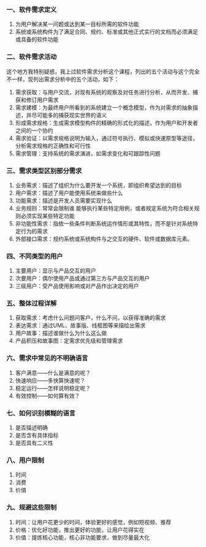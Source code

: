 ### 一、软件需求定义
1. 为用户解决某一问题或达到某一目标所需的软件功能
2. 系统或系统构件为了满足合同、规约、标准或其他正式实行的文档而必须满足或具备的软件功能
### 二、软件需求活动
这个地方我特别疑惑，我上过软件需求分析这个课程，列出的五个活动与这个完全不一样，现列出需求分析中的五个活动，如下：  
1. 需求获取：与用户交流，对现有系统的观察及对任务进行分析，从而开发、捕获和修订用户需求
2. 需求建模：为最终用户所看到的系统建立一个概念模型，作为对需求的抽象描述，并尽可能多的捕获现实世界的语义
3. 形成需求规格：生成需求模型构件的精确的形式化的描述，作为用户和开发者之间的一个协约
4. 需求验证：以需求规格说明为输入，通过符号执行、模拟或快速原型等途径，分析需求规格的正确性和可行性
5. 需求管理：支持系统的需求演进，如需求变化和可跟踪性问题
### 三、需求类型区别部分需求
1. 业务需求：描述了组织为什么要开发一个系统，即组织希望达到的目标
2. 用户需求：描述了用户能使用系统来做些什么
3. 功能需求：描述是开发人员需要实现什么
4. 业务规则：常常会限制谁 能够执行某些特定用例，或者规定系统为符合相关规则必须实现某些特定功能
5. 非功能性需求：指依一些条件判断系统运作情形或其特性，而不是针对系统特定行为的需求
6. 外部接口需求：规约系统或系统构件与之交互的硬件、软件或数据库元素。
### 四、不同类型的用户
1. 主要用户：显示与产品交互的用户
2. 次要用户：偶尔使用产品或通过第三方与产品交互的用户
3. 三级用户：受产品使用影响或对产品作出决定的用户
### 五、整体过程详解
1. 获取需求：考虑什么问题问客户，什么不问，以获得准确的需求
2. 表达需求：通过UML、故事版、线框图等来描绘出需求
3. 用户故事：描述谁做什么为什么这么做
4. 产品积压和故事图：定需求优先级和管理需求
### 六、需求中常见的不明确语言
1. 客户满意——什么是满意的呢？
2. 快速响应——多快算快速呢？
3. 稳定运行——怎样说明稳定呢？
4. 有效控制——如何算有效？
### 七、如何识别模糊的语言
1. 是否描述明确
2. 是否含有具体指标
3. 是否具有二义性
### 八、用户限制
1. 时间
2. 消费
3. 价值
### 九、规避这些限制
1. 时间：让用户花更少的时间，体验更好的感觉，例如短视频、推荐
2. 价格：优化好功能，推出更好的功能，让用户花得实在
3. 价值：提炼核心功能，核心非功能要求，做到尽量最大化
